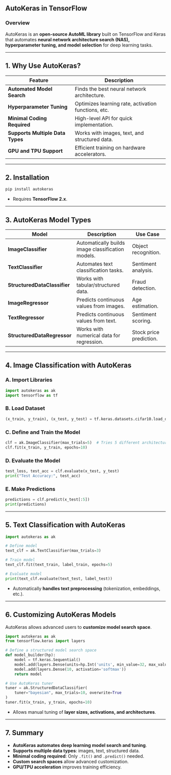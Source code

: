 ## **AutoKeras in TensorFlow**  

### **Overview**  
AutoKeras is an **open-source AutoML library** built on TensorFlow and Keras that automates **neural network architecture search (NAS), hyperparameter tuning, and model selection** for deep learning tasks.  

---

## **1. Why Use AutoKeras?**  

| **Feature** | **Description** |
|------------|----------------|
| **Automated Model Search** | Finds the best neural network architecture. |
| **Hyperparameter Tuning** | Optimizes learning rate, activation functions, etc. |
| **Minimal Coding Required** | High-level API for quick implementation. |
| **Supports Multiple Data Types** | Works with images, text, and structured data. |
| **GPU and TPU Support** | Efficient training on hardware accelerators. |

---

## **2. Installation**  

```bash
pip install autokeras
```
- Requires **TensorFlow 2.x**.

---

## **3. AutoKeras Model Types**  

| **Model** | **Description** | **Use Case** |
|----------|--------------|-------------|
| **ImageClassifier** | Automatically builds image classification models. | Object recognition. |
| **TextClassifier** | Automates text classification tasks. | Sentiment analysis. |
| **StructuredDataClassifier** | Works with tabular/structured data. | Fraud detection. |
| **ImageRegressor** | Predicts continuous values from images. | Age estimation. |
| **TextRegressor** | Predicts continuous values from text. | Sentiment scoring. |
| **StructuredDataRegressor** | Works with numerical data for regression. | Stock price prediction. |

---

## **4. Image Classification with AutoKeras**  

### **A. Import Libraries**  
```python
import autokeras as ak
import tensorflow as tf
```

### **B. Load Dataset**  
```python
(x_train, y_train), (x_test, y_test) = tf.keras.datasets.cifar10.load_data()
```

### **C. Define and Train the Model**  
```python
clf = ak.ImageClassifier(max_trials=5)  # Tries 5 different architectures
clf.fit(x_train, y_train, epochs=10)
```

### **D. Evaluate the Model**  
```python
test_loss, test_acc = clf.evaluate(x_test, y_test)
print("Test Accuracy:", test_acc)
```

### **E. Make Predictions**  
```python
predictions = clf.predict(x_test[:5])
print(predictions)
```

---

## **5. Text Classification with AutoKeras**  

```python
import autokeras as ak

# Define model
text_clf = ak.TextClassifier(max_trials=3)

# Train model
text_clf.fit(text_train, label_train, epochs=5)

# Evaluate model
print(text_clf.evaluate(text_test, label_test))
```
- Automatically **handles text preprocessing** (tokenization, embeddings, etc.).

---

## **6. Customizing AutoKeras Models**  

AutoKeras allows advanced users to **customize model search space**.

```python
import autokeras as ak
from tensorflow.keras import layers

# Define a structured model search space
def model_builder(hp):
    model = tf.keras.Sequential()
    model.add(layers.Dense(units=hp.Int('units', min_value=32, max_value=512, step=32), activation='relu'))
    model.add(layers.Dense(10, activation='softmax'))
    return model

# Use AutoKeras tuner
tuner = ak.StructuredDataClassifier(
    tuner="bayesian", max_trials=10, overwrite=True
)
tuner.fit(x_train, y_train, epochs=10)
```
- Allows manual tuning of **layer sizes, activations, and architectures**.

---

## **7. Summary**  

- **AutoKeras automates deep learning model search and tuning**.  
- **Supports multiple data types**: images, text, structured data.  
- **Minimal coding required**: Only `.fit()` and `.predict()` needed.  
- **Custom search spaces** allow advanced customization.  
- **GPU/TPU acceleration** improves training efficiency.  